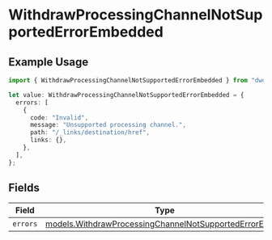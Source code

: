 # WithdrawProcessingChannelNotSupportedErrorEmbedded

## Example Usage

```typescript
import { WithdrawProcessingChannelNotSupportedErrorEmbedded } from "dwolla-typescript/models";

let value: WithdrawProcessingChannelNotSupportedErrorEmbedded = {
  errors: [
    {
      code: "Invalid",
      message: "Unsupported processing channel.",
      path: "/_links/destination/href",
      links: {},
    },
  ],
};
```

## Fields

| Field                                                                                                                    | Type                                                                                                                     | Required                                                                                                                 | Description                                                                                                              |
| ------------------------------------------------------------------------------------------------------------------------ | ------------------------------------------------------------------------------------------------------------------------ | ------------------------------------------------------------------------------------------------------------------------ | ------------------------------------------------------------------------------------------------------------------------ |
| `errors`                                                                                                                 | [models.WithdrawProcessingChannelNotSupportedErrorError](../models/withdrawprocessingchannelnotsupportederrorerror.md)[] | :heavy_minus_sign:                                                                                                       | N/A                                                                                                                      |